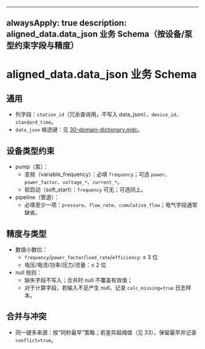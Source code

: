 ______________________________________________________________________

## alwaysApply: true description: aligned_data.data_json 业务 Schema（按设备/泵型约束字段与精度）

# aligned_data.data_json 业务 Schema

## 通用

- 列字段：`station_id`（冗余查询用，不写入 data_json）、`device_id`、`standard_time`。
- `data_json` 候选键：见 [30-domain-dictionary.mdc](mdc:.cursor/rules/30-domain-dictionary.mdc)。

## 设备类型约束

- pump（泵）：
  - 变频（variable_frequency）：必填 `frequency`；可选 `power`、`power_factor`、`voltage_*`、`current_*`。
  - 软启动（soft_start）：`frequency` 可无；可选同上。
- pipeline（管道）：
  - 必填至少一项：`pressure`、`flow_rate`、`cumulative_flow`；电气字段通常缺省。

## 精度与类型

- 数值小数位：
  - `frequency`/`power_factor`/`load_rate`/`efficiency`: ≤ 3 位
  - 电压/电流/功率/压力/流量：≤ 2 位
- null 规则：
  - 缺失字段不写入；合并时 null 不覆盖有效值；
  - 对于计算字段，若输入不足产生 null，记录 `calc_missing=true` 日志样本。

## 合并与冲突

- 同一键多来源：按“同秒最早”策略；若差异超阈值（见 33），保留最早并记录 `conflict=true`。
